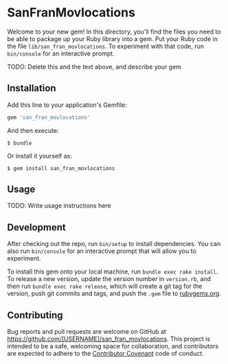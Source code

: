 # SanFranMovlocations

Welcome to your new gem! In this directory, you'll find the files you need to be able to package up your Ruby library into a gem. Put your Ruby code in the file `lib/san_fran_movlocations`. To experiment with that code, run `bin/console` for an interactive prompt.

TODO: Delete this and the text above, and describe your gem

## Installation

Add this line to your application's Gemfile:

```ruby
gem 'san_fran_movlocations'
```

And then execute:

    $ bundle

Or install it yourself as:

    $ gem install san_fran_movlocations

## Usage

TODO: Write usage instructions here

## Development

After checking out the repo, run `bin/setup` to install dependencies. You can also run `bin/console` for an interactive prompt that will allow you to experiment.

To install this gem onto your local machine, run `bundle exec rake install`. To release a new version, update the version number in `version.rb`, and then run `bundle exec rake release`, which will create a git tag for the version, push git commits and tags, and push the `.gem` file to [rubygems.org](https://rubygems.org).

## Contributing

Bug reports and pull requests are welcome on GitHub at https://github.com/[USERNAME]/san_fran_movlocations. This project is intended to be a safe, welcoming space for collaboration, and contributors are expected to adhere to the [Contributor Covenant](http://contributor-covenant.org) code of conduct.

